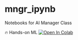 # mngr_ipynb
Notebooks for AI Manager Class

🔥 Hands-on ML [![Open In Colab](https://colab.research.google.com/assets/colab-badge.svg)](https://colab.research.google.com/github/ShuYuHuang/mngr_ipynb/blob/main/Mgr_course_ML.ipynb)
